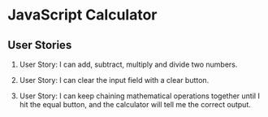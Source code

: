 # JavaScript Calculator

## User Stories

1. User Story: I can add, subtract, multiply and divide two numbers.

2. User Story: I can clear the input field with a clear button.

3. User Story: I can keep chaining mathematical operations together until I hit the equal button, and the calculator will tell me the correct output.